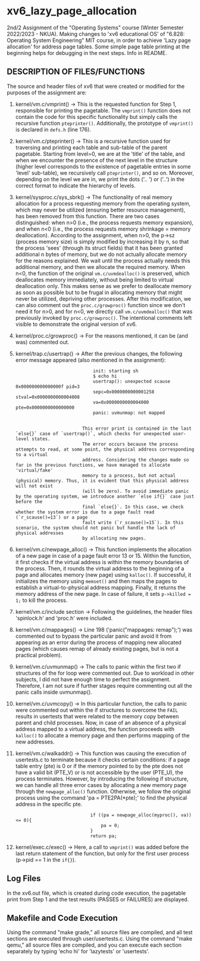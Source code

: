 # xv6_lazy_page_allocation
2nd/2 Assignment of the "Operating Systems" course (Winter Semester 2022/2023 - NKUA). Making changes to 'xv6 educational OS' of "6.828: Operating System Engineering" MIT course, in order to achieve 'Lazy page allocation' for address page tables. Some simple page table printing at the beginning helps for debugging in the next steps. Info in README.

**DESCRIPTION OF FILES/FUNCTIONS**
-------------------------------

The source and header files of xv6 that were created or modified for the purposes of the assignment are:

1) kernel/vm.c/vmprint() -> This is the requested function for Step 1, responsible for printing the pagetable. 
              							The `vmprint()` function does not contain the code for this specific functionality 
              							but simply calls the recursive function `pteprinter()`. Additionally, the prototype 
              							of `vmprint()` is declared in `defs.h` (line 176).

2) kernel/vm.c/pteprinter() -> This is a recursive function used for traversing and printing each table and 
              							   sub-table of the parent pagetable. Starting from level=0, we are at the 'title' 
              							   of the table, and when we encounter the presence of the next level in the structure 
              							   (higher level corresponds to the existence of pagetable entries in some 'level' sub-table), 
              							   we recursively call `pteprinter()`, and so on. Moreover, depending on the level we are in, 
              							   we print the dots ('.. ') or ('..') in the correct format to indicate the hierarchy of levels.

3) kernel/sysproc.c/sys_sbrk() ->  The functionality of real memory allocation for a process requesting memory from the 
                  								 operating system, which may never be utilized (ensuring better resource management), 
                  								 has been removed from this function. There are two cases distinguished: when n>0 
                  								 (i.e., the process requests memory expansion), and when n<0 (i.e., the process requests 
                  								 memory shrinkage = memory deallocation). According to the assignment, when n>0, the p->sz 
                  								 (process memory size) is simply modified by increasing it by n, so that the process 'sees' 
                  								 (through its struct fields) that it has been granted additional n bytes of memory, but we 
                  								 do not actually allocate memory for the reasons explained. We wait until the process 
                  								 actually needs this additional memory, and then we allocate the required memory. 
                  								 When n<0, the function of the original `vm.c/uvmdealloc()` is preserved, which deallocates 
                  								 memory immediately, without being limited to virtual deallocation only. This makes sense as 
                  								 we prefer to deallocate memory as soon as possible but to be frugal in allocating memory that 
                  								 might never be utilized, depriving other processes. After this modification, we can also 
                  								 comment out the `proc.c/growproc()` function since we don't need it for n>0, and for n<0, 
                  								 we directly call `vm.c/uvmdealloc()` that was previously invoked by `proc.c/growproc()`. 
                  								 The intentional comments left visible to demonstrate the original version of xv6.


4) kernel/proc.c/growproc() -> For the reasons mentioned, it can be (and was) commented out.

5) kernel/trap.c/usertrap() -> After the previous changes, the following error message appeared (also mentioned in the assignment):


									init: starting sh
									$ echo hi
									usertrap(): unexpected scause 0x000000000000000f pid=3
									sepc=0x0000000000001258 stval=0x0000000000004008
									va=0x0000000000004000 pte=0x0000000000000000
									panic: uvmunmap: not mapped


								This error print is contained in the last `else{}` case of `usertrap()`, which checks for unexpected user-level states. 
								The error occurs because the process attempts to read, at some point, the physical address corresponding to a virtual 
								address. Considering the changes made so far in the previous functions, we have managed to allocate 'virtual/fake' 
								memory to a process, but not actual (physical) memory. Thus, it is evident that this physical address will not exist 
								(will be zero). To avoid immediate panic by the operating system, we introduce another `else if{}` case just before the 
								final `else{}`. In this case, we check whether the system error is due to a page fault read (`r_scause()=13`) or a page 
								fault write (`r_scause()=15`). In this scenario, the system should not panic but handle the lack of physical addresses 
								by allocating new pages.

6) kernel/vm.c/newpage_alloc() -> This function implements the allocation of a new page in case of a page fault 
                									error 13 or 15. Within the function, it first checks if the virtual address is within the memory boundaries of 
                									the process. Then, it rounds the virtual address to the beginning of a page and allocates memory (new page) using 
                									`kalloc()`. If successful, it initializes the memory using `memset()` and then maps the pages to establish a 
                									virtual-to-physical address mapping. Finally, it returns the memory address of the new page. In case of failure, 
                									it sets `p->killed = 1;` to kill the process.

7) kernel/vm.c/include section -> Following the guidelines, the header files 'spinlock.h' and 'proc.h' were included.

8) kernel/vm.c/mappages() ->  Line 198 ('panic("mappages: remap");') was commented out to bypass the particular panic and avoid it 
                							from appearing as an error during the process of mapping new allocated pages (which causes remap of 
                							already existing pages, but is not a practical problem).

9) kernel/vm.c/uvmunmap() ->  The calls to panic within the first two if structures of the for loop were commented out. Due to 
                							workload in other subjects, I did not have enough time to perfect the assignment. 
                							Therefore, I am not sure if further stages require commenting out all the panic calls inside uvmunmap().

							
10) kernel/vm.c/uvmcopy() ->  In this particular function, the calls to panic were commented out within the if structures to 
                							overcome the `FAIL` results in usertests that were related to the memory copy between parent and child processes. 
                							Now, in case of an absence of a physical address mapped to a virtual address, the function proceeds with `kalloc()` 
                							to allocate a memory page and then performs mapping of the new addresses.

11) kernel/vm.c/walkaddr() -> This function was causing the execution of usertests.c to terminate because it checks certain 
                							conditions: if a page table entry (pte) is 0 or if the memory pointed to by the pte does not have a
                              valid bit (PTE_V) or is not accessible by the user (PTE_U), the process terminates. However, by
                              introducing the following if structure, we can handle all three error cases by allocating a new
                              memory page through the `newpage_alloc()` function. Otherwise, we follow the
                              original process using the command 'pa = PTE2PA(*pte);' to find the physical address in the specific pte.


									if ((pa = newpage_alloc(myproc(), va)) <= 0){
										pa = 0;
									}
									return pa;


13) kernel/exec.c/exec() -> Here, a call to `vmprint()` was added before the last return statement of the function, but only for the 
							              first user process (p->pid == 1 in the `if{}`).



**Log Files**
---------

In the xv6.out file, which is created during code execution, the pagetable print from Step 1 and the test results 
(PASSES or FAILURES) are displayed.


**Makefile and Code Execution**
----------------------------

Using the command "make grade," all source files are compiled, and all test sections are executed through user/usertests.c.
Using the command "make qemu," all source files are compiled, and you can execute each section separately by typing 'echo hi' 
for 'lazytests' or 'usertests'.
